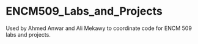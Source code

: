 # ENCM509_Labs_and_Projects
Used by Ahmed Anwar and Ali Mekawy to coordinate code for ENCM 509 labs and projects.
